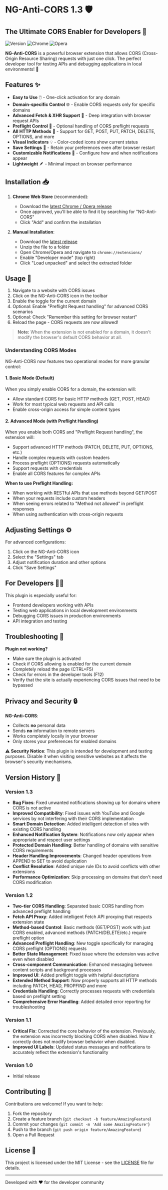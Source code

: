 # NG-Anti-CORS 1.3 🛡️ 

## The Ultimate CORS Enabler for Developers 🚀

![Version](https://img.shields.io/badge/version-1.3-blue)
![Chrome](https://img.shields.io/badge/Chrome-supported-green)
![Opera](https://img.shields.io/badge/Opera-supported-green)

**NG-Anti-CORS** is a powerful browser extension that allows CORS (Cross-Origin Resource Sharing) requests with just one click. The perfect developer tool for testing APIs and debugging applications in local environments! 🔧

## Features ✨

- **Easy to Use** 🖱️ - One-click activation for any domain
- **Domain-specific Control** 🌐 - Enable CORS requests only for specific domains
- **Advanced Fetch & XHR Support** 🔄 - Deep integration with browser request APIs
- **Preflight Control** 🛂 - Optional handling of CORS preflight requests
- **All HTTP Methods** 📡 - Support for GET, POST, PUT, PATCH, DELETE, OPTIONS, and more
- **Visual Indicators** 💡 - Color-coded icons show current status
- **Save Settings** 💾 - Retain your preferences even after browser restart
- **Customizable Notifications** 🔔 - Configure how and when notifications appear
- **Lightweight** 🪶 - Minimal impact on browser performance

## Installation 📥

1. **Chrome Web Store** (recommended):
   - Download the [latest Chrome / Opera release](https://chromewebstore.google.com/detail/ng-anti-cors/amlaedkdelmhjggadmigdcihfalbgpha)
   - Once approved, you'll be able to find it by searching for "NG-Anti-CORS"
   - Click "Add" and confirm the installation

2. **Manual Installation**:
   - Download the [latest release](https://github.com/NGxDTV/NG-Anti-CORS/releases)
   - Unzip the file to a folder
   - Open Chrome/Opera and navigate to `chrome://extensions/`
   - Enable "Developer mode" (top right)
   - Click "Load unpacked" and select the extracted folder

## Usage 🚀

1. Navigate to a website with CORS issues
2. Click on the NG-Anti-CORS icon in the toolbar
3. Enable the toggle for the current domain
4. Optional: Enable "Preflight Request handling" for advanced CORS scenarios
5. Optional: Check "Remember this setting for browser restart"
6. Reload the page - CORS requests are now allowed!

> **Note:** When the extension is not enabled for a domain, it doesn't modify the browser's default CORS behavior at all.

### Understanding CORS Modes

NG-Anti-CORS now features two operational modes for more granular control:

#### 1. Basic Mode (Default)
When you simply enable CORS for a domain, the extension will:
- Allow standard CORS for basic HTTP methods (GET, POST, HEAD)
- Work for most typical web requests and API calls
- Enable cross-origin access for simple content types

#### 2. Advanced Mode (with Preflight Handling)
When you enable both CORS and "Preflight Request handling", the extension will:
- Support advanced HTTP methods (PATCH, DELETE, PUT, OPTIONS, etc.)
- Handle complex requests with custom headers
- Process preflight (OPTIONS) requests automatically
- Support requests with credentials
- Enable all CORS features for complex APIs

**When to use Preflight Handling:**
- When working with RESTful APIs that use methods beyond GET/POST
- When your requests include custom headers
- When seeing errors related to "Method not allowed" in preflight responses
- When using authentication with cross-origin requests

## Adjusting Settings ⚙️

For advanced configurations:

1. Click on the NG-Anti-CORS icon
2. Select the "Settings" tab
3. Adjust notification duration and other options
4. Click "Save Settings"

## For Developers 👨‍💻

This plugin is especially useful for:

- Frontend developers working with APIs
- Testing web applications in local development environments
- Debugging CORS issues in production environments
- API integration and testing

## Troubleshooting 🔧

**Plugin not working?**

- Make sure the plugin is activated
- Check if CORS allowing is enabled for the current domain
- Completely reload the page (CTRL+F5)
- Check for errors in the developer tools (F12)
- Verify that the site is actually experiencing CORS issues that need to be bypassed

## Privacy and Security 🔒

**NG-Anti-CORS**:
- Collects **no** personal data
- Sends **no** information to remote servers
- Works completely locally in your browser
- Only stores your preferences for enabled domains

⚠️ **Security Notice**: This plugin is intended for development and testing purposes. Disable it when visiting sensitive websites as it affects the browser's security mechanisms.

## Version History 📝

### Version 1.3
- **Bug Fixes**: Fixed unwanted notifications showing up for domains where CORS is not active
- **Improved Compatibility**: Fixed issues with YouTube and Google services by not interfering with their CORS implementation
- **Smart Domain Detection**: Added intelligent detection of sites with existing CORS handling
- **Enhanced Notification System**: Notifications now only appear when appropriate and respect user settings
- **Protected Domain Handling**: Better handling of domains with sensitive CORS requirements
- **Header Handling Improvements**: Changed header operations from APPEND to SET to avoid duplication
- **Conflict Resolution**: Added unique rule IDs to avoid conflicts with other extensions
- **Performance Optimization**: Skip processing on domains that don't need CORS modification

### Version 1.2
- **Two-tier CORS Handling**: Separated basic CORS handling from advanced preflight handling
- **Fetch API Proxy**: Added intelligent Fetch API proxying that respects extension state
- **Method-based Control**: Basic methods (GET/POST) work with just CORS enabled, advanced methods (PATCH/DELETE/etc.) require preflight option
- **Advanced Preflight Handling**: New toggle specifically for managing CORS preflight (OPTIONS) requests
- **Better State Management**: Fixed issue where the extension was active even when disabled
- **Cross-component Communication**: Enhanced messaging between content scripts and background processes
- **Improved UI**: Added preflight toggle with helpful descriptions
- **Extended Method Support**: Now properly supports all HTTP methods including PATCH, HEAD, PROPFIND and more
- **Credentials Handling**: Correctly processes requests with credentials based on preflight setting
- **Comprehensive Error Handling**: Added detailed error reporting for troubleshooting

### Version 1.1
- **Critical Fix**: Corrected the core behavior of the extension. Previously, the extension was incorrectly blocking CORS when disabled. Now it correctly does not modify browser behavior when disabled.
- **Improved UI Labels**: Updated status messages and notifications to accurately reflect the extension's functionality

### Version 1.0
- Initial release

## Contributing 🤝

Contributions are welcome! If you want to help:

1. Fork the repository
2. Create a feature branch (`git checkout -b feature/AmazingFeature`)
3. Commit your changes (`git commit -m 'Add some AmazingFeature'`)
4. Push to the branch (`git push origin feature/AmazingFeature`)
5. Open a Pull Request

## License 📄

This project is licensed under the MIT License - see the [LICENSE](LICENSE) file for details.

---

Developed with ❤️ for the developer community
